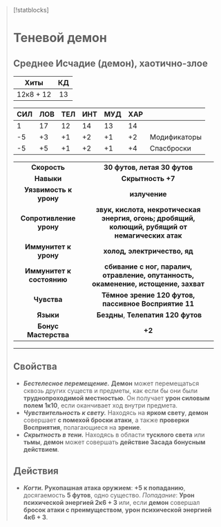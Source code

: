 > [!statblocks]
> # Теневой демон
>Среднее Исчадие (демон), хаотично-злое
>---
>| Хиты | КД |
>| :---: | :---: |
>| 12к8 + 12 | 13 |
>
>| **СИЛ** | **ЛОВ** | **ТЕЛ** | **ИНТ** | **МУД** | **ХАР** | |
>| ------ | ------- | ------ | ------ | ------- | ------ | ------ |
>| 1 | 17 | 12 | 14 | 13 | 14 | |
>| -5 | +3 | +1 | +2 | +1 | +2 | Модификаторы |
>| -5 | +5 | +1 | +2 | +1 | +4 | Спасброски |
>
>| | |
>| :---: | :---: |
>| **Скорость** | **30 футов, летая 30 футов** |
>| **Навыки** | **Скрытность +7** |
>| **Уязвимость к урону** | **излучение** |
>| **Сопротивление урону** | **звук, кислота, некротическая энергия, огонь; дробящий, колющий, рубящий от немагических атак** |
>| **Иммунитет к урону** | **холод, электричество, яд** |
>| **Иммунитет к состоянию** | **сбивание с ног, паралич, отравление, опутанность, окаменение, истощение, захват** |
>| **Чувства** | **Тёмное зрение 120 футов, пассивное Восприятие 11** |
>| **Языки** | **Бездны**, **Телепатия 120 футов** |
>| **Бонус Мастерства** | **+2** |
>---
> ## Свойства
>- **_Бестелесное перемещение._** **Демон** может перемещаться сквозь других существ и предметы, как если бы они были **труднопроходимой местностью**. Он получает **урон силовым полем 1к10**, если оканчивает ход внутри предмета.
>- _**Чувствительность к свету.**_ Находясь на **ярком свету**, **демон** совершает **с помехой броски атаки**, а также **проверки Восприятия**, полагающиеся на **зрение**.
>- **_Скрытность в тени._** Находясь в области **тусклого света** или **тьмы**, **демон** может совершать **действие Засада бонусным действием**.
> ## Действия
>- **_Когти._ Рукопашная атака оружием**: **+5 к попаданию**, досягаемость **5 футов**, одно существо. _Попадание_: **Урон психической энергией 2к6 + 3** или, если **демон** совершал **бросок атаки с преимуществом**, **урон психической энергией 4к6 + 3**.